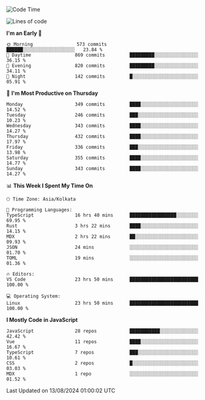 <!--START_SECTION:waka-->
![Code Time](http://img.shields.io/badge/Code%20Time-1%2C125%20hrs%204%20mins-blue)

![Lines of code](https://img.shields.io/badge/From%20Hello%20World%20I%27ve%20Written-1.9%20million%20lines%20of%20code-blue)

**I'm an Early 🐤** 

```text
🌞 Morning                573 commits         ██████░░░░░░░░░░░░░░░░░░░   23.84 % 
🌆 Daytime                869 commits         █████████░░░░░░░░░░░░░░░░   36.15 % 
🌃 Evening                820 commits         █████████░░░░░░░░░░░░░░░░   34.11 % 
🌙 Night                  142 commits         █░░░░░░░░░░░░░░░░░░░░░░░░   05.91 % 
```
📅 **I'm Most Productive on Thursday** 

```text
Monday                   349 commits         ████░░░░░░░░░░░░░░░░░░░░░   14.52 % 
Tuesday                  246 commits         ███░░░░░░░░░░░░░░░░░░░░░░   10.23 % 
Wednesday                343 commits         ████░░░░░░░░░░░░░░░░░░░░░   14.27 % 
Thursday                 432 commits         ████░░░░░░░░░░░░░░░░░░░░░   17.97 % 
Friday                   336 commits         ███░░░░░░░░░░░░░░░░░░░░░░   13.98 % 
Saturday                 355 commits         ████░░░░░░░░░░░░░░░░░░░░░   14.77 % 
Sunday                   343 commits         ████░░░░░░░░░░░░░░░░░░░░░   14.27 % 
```


📊 **This Week I Spent My Time On** 

```text
🕑︎ Time Zone: Asia/Kolkata

💬 Programming Languages: 
TypeScript               16 hrs 40 mins      █████████████████░░░░░░░░   69.95 % 
Rust                     3 hrs 22 mins       ████░░░░░░░░░░░░░░░░░░░░░   14.15 % 
MDX                      2 hrs 22 mins       ██░░░░░░░░░░░░░░░░░░░░░░░   09.93 % 
JSON                     24 mins             ░░░░░░░░░░░░░░░░░░░░░░░░░   01.70 % 
TOML                     19 mins             ░░░░░░░░░░░░░░░░░░░░░░░░░   01.36 % 

🔥 Editors: 
VS Code                  23 hrs 50 mins      █████████████████████████   100.00 % 

💻 Operating System: 
Linux                    23 hrs 50 mins      █████████████████████████   100.00 % 
```

**I Mostly Code in JavaScript** 

```text
JavaScript               28 repos            ███████████░░░░░░░░░░░░░░   42.42 % 
Vue                      11 repos            ████░░░░░░░░░░░░░░░░░░░░░   16.67 % 
TypeScript               7 repos             ███░░░░░░░░░░░░░░░░░░░░░░   10.61 % 
CSS                      2 repos             █░░░░░░░░░░░░░░░░░░░░░░░░   03.03 % 
MDX                      1 repo              ░░░░░░░░░░░░░░░░░░░░░░░░░   01.52 % 
```




 Last Updated on 13/08/2024 01:00:02 UTC
<!--END_SECTION:waka-->
<!--
**bhishekprajapati/bhishekprajapati** is a ✨ _special_ ✨ repository because its `README.md` (this file) appears on your GitHub profile.

Here are some ideas to get you started:

- 🔭 I’m currently working on ...
- 🌱 I’m currently learning ...
- 👯 I’m looking to collaborate on ...
- 🤔 I’m looking for help with ...
- 💬 Ask me about ...
- 📫 How to reach me: ...
- 😄 Pronouns: ...
- ⚡ Fun fact: ...
-->
